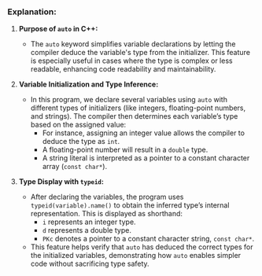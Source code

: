 ### **Explanation:**

1. **Purpose of `auto` in C++:**

   - The `auto` keyword simplifies variable declarations by letting the compiler deduce the variable's type from the initializer. This feature is especially useful in cases where the type is complex or less readable, enhancing code readability and maintainability.

2. **Variable Initialization and Type Inference:**

   - In this program, we declare several variables using `auto` with different types of initializers (like integers, floating-point numbers, and strings). The compiler then determines each variable’s type based on the assigned value:
     - For instance, assigning an integer value allows the compiler to deduce the type as `int`.
     - A floating-point number will result in a `double` type.
     - A string literal is interpreted as a pointer to a constant character array (`const char*`).

3. **Type Display with `typeid`:**
   - After declaring the variables, the program uses `typeid(variable).name()` to obtain the inferred type’s internal representation. This is displayed as shorthand:
     - `i` represents an integer type.
     - `d` represents a double type.
     - `PKc` denotes a pointer to a constant character string, `const char*`.
   - This feature helps verify that `auto` has deduced the correct types for the initialized variables, demonstrating how `auto` enables simpler code without sacrificing type safety.
